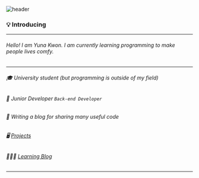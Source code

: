 
![header](https://capsule-render.vercel.app/api?type=soft&color=auto&height=150&section=header&text=Hi%20there!☺️&fontSize=50)

### 💡 Introducing

---

###### Hello!  I am Yuna Kwon. I am currently learning programming to make people lives comfy.
---
###### 🎓 University student (but programming is outside of my field)
###### 🌱 Junior Developer `Back-end Developer`
###### 📝 Writing a blog for sharing many useful code


######  🖥 [Projects](yuna1880.github.io)
######  👩🏻‍💻 [Learning Blog](https://blog.naver.com/yunang1880)

---


<!--
**yuna1880/yuna1880** is a ✨ _special_ ✨ repository because its `README.md` (this file) appears on your GitHub profile.



